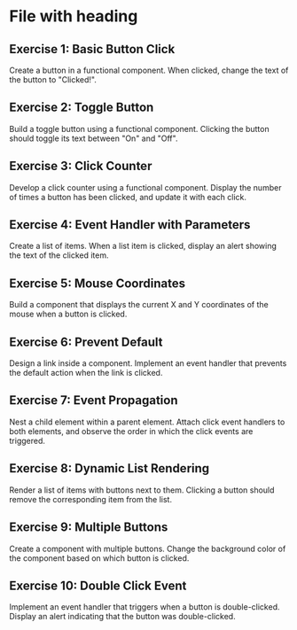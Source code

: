 # File with heading

## Exercise 1: Basic Button Click

Create a button in a functional component. When clicked, change the text of the button to "Clicked!".

## Exercise 2: Toggle Button

Build a toggle button using a functional component. Clicking the button should toggle its text between "On" and "Off".

## Exercise 3: Click Counter

Develop a click counter using a functional component. Display the number of times a button has been clicked, and update it with each click.

## Exercise 4: Event Handler with Parameters

Create a list of items. When a list item is clicked, display an alert showing the text of the clicked item.

## Exercise 5: Mouse Coordinates

Build a component that displays the current X and Y coordinates of the mouse when a button is clicked.

## Exercise 6: Prevent Default

Design a link inside a component. Implement an event handler that prevents the default action when the link is clicked.

## Exercise 7: Event Propagation

Nest a child element within a parent element. Attach click event handlers to both elements, and observe the order in which the click events are triggered.

## Exercise 8: Dynamic List Rendering

Render a list of items with buttons next to them. Clicking a button should remove the corresponding item from the list.

## Exercise 9: Multiple Buttons

Create a component with multiple buttons. Change the background color of the component based on which button is clicked.

## Exercise 10: Double Click Event

Implement an event handler that triggers when a button is double-clicked. Display an alert indicating that the button was double-clicked.
